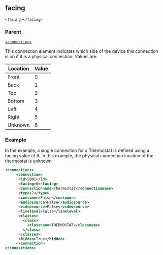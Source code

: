 ## facing
`<facing></facing>`


### Parent

[`<connection>`][1]


This connection element  indicates which side of the device this connection is on if it is a physical connection. Values are:

| Location | Value |
| -------- | ----- |
| Front    | 0     |
| Back     | 1     |
| Top      | 2     |
| Bottom   | 3     |
| Left     | 4     |
| Right    | 5     |
| Unknown  | 6     |


### Example

In the example, a single connection for a Thermostat is defined using a facing value of 6. In this example, the physical connection location of the thermostat is unknown

```xml
<connections>
     <connection>      
	  <id>5001</id>
      <facing>6</facing>
      <connectionname>Thermostat</connectionname>
      <type>2</type>
      <consumer>False</consumer>
      <audiosource>False</audiosource>
      <videosource>False</videosource>
      <linelevel>False</linelevel>
      <classes>
        <class>
          <classname>THERMOSTAT</classname>
        </class>
      </classes>
      <hidden>True</hidden>
     </connection>
</connections>
```





[1]:	https://snap-one.github.io/docs-driverworks-xml/#connections-xml-connection